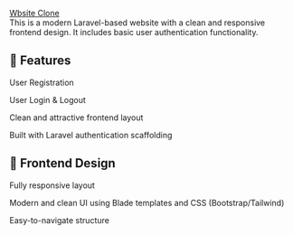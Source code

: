 
<a href="http://127.0.0.1:8000">Wbsite Clone <a/>
<br>
This is a modern Laravel-based website with a clean and responsive frontend design. It includes basic user authentication functionality.
 ## 🔐 Features
User Registration

User Login & Logout

Clean and attractive frontend layout

Built with Laravel authentication scaffolding

## 🎨 Frontend Design
Fully responsive layout

Modern and clean UI using Blade templates and CSS (Bootstrap/Tailwind)

Easy-to-navigate structure